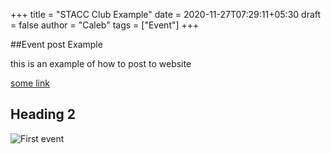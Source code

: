 +++
title = "STACC Club Example"
date = 2020-11-27T07:29:11+05:30
draft = false
author = "Caleb"
tags = ["Event"]
+++

##Event post Example


this is an example of how to post to website

[some link](http://example.com)

## Heading 2

![First event](/images/image0.jpg)
